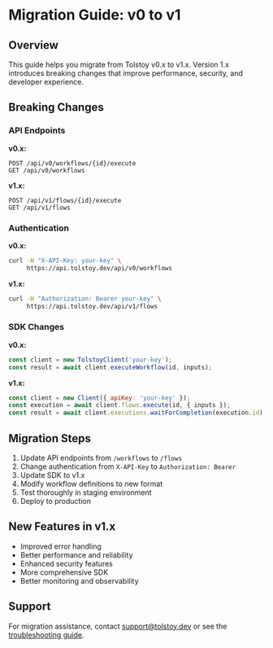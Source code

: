 # Migration Guide: v0 to v1

## Overview

This guide helps you migrate from Tolstoy v0.x to v1.x. Version 1.x introduces breaking changes that improve performance, security, and developer experience.

## Breaking Changes

### API Endpoints

**v0.x:**
```
POST /api/v0/workflows/{id}/execute
GET /api/v0/workflows
```

**v1.x:**
```  
POST /api/v1/flows/{id}/execute
GET /api/v1/flows
```

### Authentication

**v0.x:**
```bash
curl -H "X-API-Key: your-key" \
     https://api.tolstoy.dev/api/v0/workflows
```

**v1.x:**
```bash
curl -H "Authorization: Bearer your-key" \
     https://api.tolstoy.dev/api/v1/flows
```

### SDK Changes

**v0.x:**
```javascript
const client = new TolstoyClient('your-key');
const result = await client.executeWorkflow(id, inputs);
```

**v1.x:**
```javascript
const client = new Client({ apiKey: 'your-key' });
const execution = await client.flows.execute(id, { inputs });
const result = await client.executions.waitForCompletion(execution.id);
```

## Migration Steps

1. Update API endpoints from `/workflows` to `/flows`
2. Change authentication from `X-API-Key` to `Authorization: Bearer`
3. Update SDK to v1.x
4. Modify workflow definitions to new format
5. Test thoroughly in staging environment
6. Deploy to production

## New Features in v1.x

- Improved error handling
- Better performance and reliability
- Enhanced security features
- More comprehensive SDK
- Better monitoring and observability

## Support

For migration assistance, contact support@tolstoy.dev or see the [troubleshooting guide](/troubleshooting).